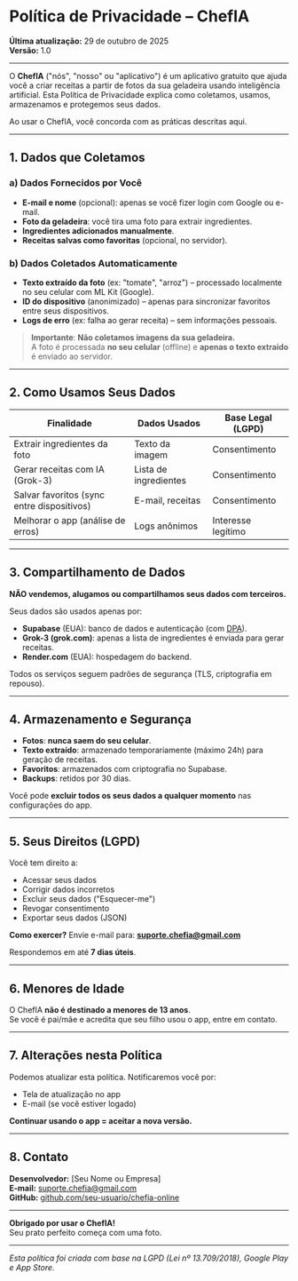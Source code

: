 # Política de Privacidade – ChefIA

**Última atualização:** 29 de outubro de 2025  
**Versão:** 1.0

---

O **ChefIA** ("nós", "nosso" ou "aplicativo") é um aplicativo gratuito que ajuda você a criar receitas a partir de fotos da sua geladeira usando inteligência artificial. Esta Política de Privacidade explica como coletamos, usamos, armazenamos e protegemos seus dados.

Ao usar o ChefIA, você concorda com as práticas descritas aqui.

---

## 1. Dados que Coletamos

### a) **Dados Fornecidos por Você**
- **E-mail e nome** (opcional): apenas se você fizer login com Google ou e-mail.
- **Foto da geladeira**: você tira uma foto para extrair ingredientes.
- **Ingredientes adicionados manualmente**.
- **Receitas salvas como favoritas** (opcional, no servidor).

### b) **Dados Coletados Automaticamente**
- **Texto extraído da foto** (ex: "tomate", "arroz") – processado localmente no seu celular com ML Kit (Google).
- **ID do dispositivo** (anonimizado) – apenas para sincronizar favoritos entre seus dispositivos.
- **Logs de erro** (ex: falha ao gerar receita) – sem informações pessoais.

> **Importante**: **Não coletamos imagens da sua geladeira.**  
> A foto é processada **no seu celular** (offline) e **apenas o texto extraído** é enviado ao servidor.

---

## 2. Como Usamos Seus Dados

| Finalidade | Dados Usados | Base Legal (LGPD) |
|-----------|--------------|------------------|
| Extrair ingredientes da foto | Texto da imagem | Consentimento |
| Gerar receitas com IA (Grok-3) | Lista de ingredientes | Consentimento |
| Salvar favoritos (sync entre dispositivos) | E-mail, receitas | Consentimento |
| Melhorar o app (análise de erros) | Logs anônimos | Interesse legítimo |

---

## 3. Compartilhamento de Dados

**NÃO vendemos, alugamos ou compartilhamos seus dados com terceiros.**

Seus dados são usados apenas por:

- **Supabase** (EUA): banco de dados e autenticação (com [DPA](https://supabase.com/privacy)).
- **Grok-3 (grok.com)**: apenas a lista de ingredientes é enviada para gerar receitas.
- **Render.com** (EUA): hospedagem do backend.

Todos os serviços seguem padrões de segurança (TLS, criptografia em repouso).

---

## 4. Armazenamento e Segurança

- **Fotos**: **nunca saem do seu celular**.
- **Texto extraído**: armazenado temporariamente (máximo 24h) para geração de receitas.
- **Favoritos**: armazenados com criptografia no Supabase.
- **Backups**: retidos por 30 dias.

Você pode **excluir todos os seus dados a qualquer momento** nas configurações do app.

---

## 5. Seus Direitos (LGPD)

Você tem direito a:
- Acessar seus dados
- Corrigir dados incorretos
- Excluir seus dados ("Esquecer-me")
- Revogar consentimento
- Exportar seus dados (JSON)

**Como exercer?** Envie e-mail para: **suporte.chefia@gmail.com**

Respondemos em até **7 dias úteis**.

---

## 6. Menores de Idade

O ChefIA **não é destinado a menores de 13 anos**.  
Se você é pai/mãe e acredita que seu filho usou o app, entre em contato.

---

## 7. Alterações nesta Política

Podemos atualizar esta política. Notificaremos você por:
- Tela de atualização no app
- E-mail (se você estiver logado)

**Continuar usando o app = aceitar a nova versão.**

---

## 8. Contato

**Desenvolvedor:** [Seu Nome ou Empresa]  
**E-mail:** suporte.chefia@gmail.com  
**GitHub:** [github.com/seu-usuario/chefia-online](https://github.com/seu-usuario/chefia-online)

---

**Obrigado por usar o ChefIA!**  
Seu prato perfeito começa com uma foto.

---

*Esta política foi criada com base na LGPD (Lei nº 13.709/2018), Google Play e App Store.*
